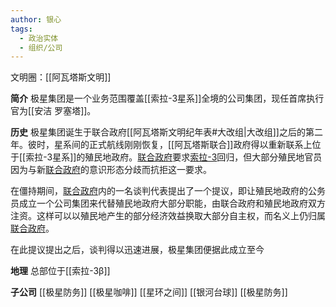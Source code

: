 ```yaml
---
author: 银心
tags:
  - 政治实体
  - 组织/公司
---
```

文明圈：[[阿瓦塔斯文明]]

**简介**
极星集团是一个业务范围覆盖[[索拉-3星系]]全境的公司集团，现任首席执行官为[[安洁 罗塞塔]]。

**历史**
极星集团诞生于联合政府[[阿瓦塔斯文明纪年表#大改组|大改组]]之后的第二年。彼时，星系间的正式航线刚刚恢复，[[阿瓦塔斯联合]]政府得以重新联系上位于[[索拉-3星系]]的殖民地政府。[联合政府](阿瓦塔斯联合.md)要求[索拉-3](索拉-3星系.md)回归，但大部分殖民地官员因为与新[联合政府](阿瓦塔斯联合.md)的意识形态分歧而抗拒这一要求。

在僵持期间，[联合政府](阿瓦塔斯联合.md)内的一名谈判代表提出了一个提议，即让殖民地政府的公务员成立一个公司集团来代替殖民地政府大部分职能，由联合政府和殖民地政府双方注资。这样可以以殖民地产生的部分经济效益换取大部分自主权，而名义上仍归属[联合政府](阿瓦塔斯联合.md)。

在此提议提出之后，谈判得以迅速进展，极星集团便据此成立至今

**地理**
总部位于[[索拉-3β]]


**子公司**
[[极星防务]]
[[极星咖啡]]
[[星环之间]]
[[银河台球]]
[[极星防务]]